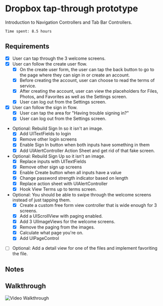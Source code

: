 # Dropbox tap-through prototype

Introduction to Navigation Controllers and Tab Bar Controllers.

`Time spent: 8.5 hours`

## Requirements

- [x] User can tap through the 3 welcome screens.
- [x] User can follow the create user flow.
  - [x] On the create user form, the user can tap the back button to go to the page where they can sign in or create an account.
  - [x] Before creating the account, user can choose to read the terms of service.
  - [x] After creating the account, user can view the placeholders for Files, Photos, and Favorites as well as the Settings screen.
  - [x] User can log out from the Settings screen.
- [x] User can follow the sign in flow.
  - [x] User can tap the area for "Having trouble signing in?"
  - [x] User can log out from the Settings screen.
- Optional: Rebuild Sign In so it isn't an image.
  - [x] Add UITextFields to login
  - [x] Remove other login screens
  - [x] Enable Sign In button when both inputs have something in them
  - [x] Add UIAlertController Action Sheet and get rid of that fake screen.
- Optional: Rebuild Sign Up so it isn't an image.
  - [x] Replace inputs with UITextFields
  - [x] Remove other sign up screens
  - [x] Enable Create button when all inputs have a value
  - [x] Change password strength indicator based on length
  - [x] Replace action sheet with UIAlertController
  - [x] Hook View Terms up to terms screen.
- Optional: You should be able to swipe through the welcome screens instead of just tapping them.
  - [x] Create a custom free form view controller that is wide enough for 3 screens.
  - [x] Add a UIScrollView with paging enabled.
  - [x] Add 3 UIImageViews for the welcome screens.
  - [x] Remove the paging from the images.
  - [x] Calculate what page you're on.
  - [x] Add UIPageControl
- [ ] Optional: Add a detail view for one of the files and implement favoriting the file.

## Notes

## Walkthrough

![Video Walkthrough](demo.gif)
